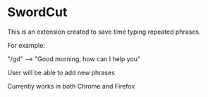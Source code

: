 # SwordCut

This is an extension created to save time typing repeated phrases.

For example:

"/gd" --> "Good morning, how can I help you"

User will be able to add new phrases

Currently works in both Chrome and Firefox
